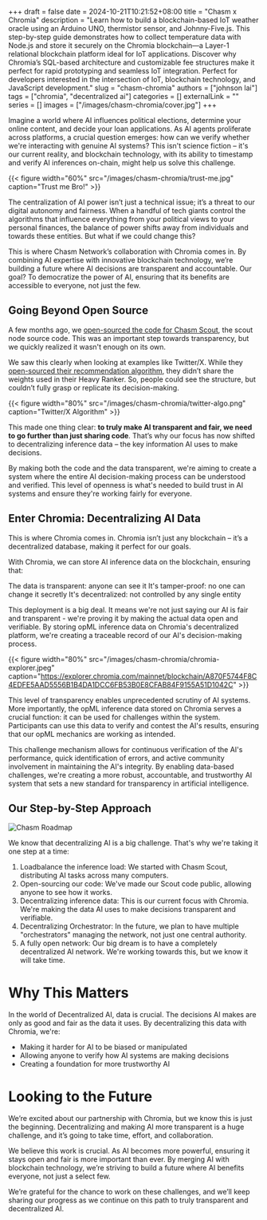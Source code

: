 +++ 
draft = false
date = 2024-10-21T10:21:52+08:00
title = "Chasm x Chromia"
description = "Learn how to build a blockchain-based IoT weather oracle using an Arduino UNO, thermistor sensor, and Johnny-Five.js. This step-by-step guide demonstrates how to collect temperature data with Node.js and store it securely on the Chromia blockchain—a Layer-1 relational blockchain platform ideal for IoT applications. Discover why Chromia’s SQL-based architecture and customizable fee structures make it perfect for rapid prototyping and seamless IoT integration. Perfect for developers interested in the intersection of IoT, blockchain technology, and JavaScript development."
slug = "chasm-chromia"
authors = ["johnson lai"]
tags = ["chromia", "decentralized ai"]
categories = []
externalLink = ""
series = []
images = ["/images/chasm-chromia/cover.jpg"]
+++

Imagine a world where AI influences political elections, determine your online content, and decide your loan applications. As AI agents proliferate across platforms, a crucial question emerges: how can we verify whether we're interacting with genuine AI systems? This isn't science fiction – it's our current reality, and blockchain technology, with its ability to timestamp and verify AI inferences on-chain, might help us solve this challenge.

{{< figure width="60%" src="/images/chasm-chromia/trust-me.jpg" caption="Trust me Bro!" >}}

The centralization of AI power isn’t just a technical issue; it’s a threat to our digital autonomy and fairness. When a handful of tech giants control the algorithms that influence everything from your political views to your personal finances, the balance of power shifts away from individuals and towards these entities. But what if we could change this?

This is where Chasm Network’s collaboration with Chromia comes in. By combining AI expertise with innovative blockchain technology, we’re building a future where AI decisions are transparent and accountable. Our goal? To democratize the power of AI, ensuring that its benefits are accessible to everyone, not just the few.

## Going Beyond Open Source

A few months ago, we [open-sourced the code for Chasm Scout](https://superoo7.com/posts/chasm-scout-architecture-design/), the scout node source code. This was an important step towards transparency, but we quickly realized it wasn't enough on its own.

We saw this clearly when looking at examples like Twitter/X. While they [open-sourced their recommendation algorithm](https://blog.x.com/engineering/en_us/topics/open-source/2023/twitter-recommendation-algorithm), they didn’t share the weights used in their Heavy Ranker. So, people could see the structure, but couldn’t fully grasp or replicate its decision-making.

{{< figure width="80%" src="/images/chasm-chromia/twitter-algo.png" caption="Twitter/X Algorithm" >}}

This made one thing clear: **to truly make AI transparent and fair, we need to go further than just sharing code**. That’s why our focus has now shifted to decentralizing inference data – the key information AI uses to make decisions.

By making both the code and the data transparent, we're aiming to create a system where the entire AI decision-making process can be understood and verified. This level of openness is what's needed to build trust in AI systems and ensure they're working fairly for everyone.

## Enter Chromia: Decentralizing AI Data

This is where Chromia comes in. Chromia isn’t just any blockchain – it’s a decentralized database, making it perfect for our goals.

With Chromia, we can store AI inference data on the blockchain, ensuring that:

The data is transparent: anyone can see it
It's tamper-proof: no one can change it secretly
It's decentralized: not controlled by any single entity

This deployment is a big deal. It means we're not just saying our AI is fair and transparent - we're proving it by making the actual data open and verifiable. By storing opML inference data on Chromia's decentralized platform, we're creating a traceable record of our AI's decision-making process.

{{< figure width="80%" src="/images/chasm-chromia/chromia-explorer.jpeg" caption="https://explorer.chromia.com/mainnet/blockchain/A870F5744F8C4EDFE5AAD5556B1B4DA1DCC6FB53B0E8CFAB84F9155A51D1042C" >}}

This level of transparency enables unprecedented scrutiny of AI systems. More importantly, the opML inference data stored on Chromia serves a crucial function: it can be used for challenges within the system. Participants can use this data to verify and contest the AI's results, ensuring that our opML mechanics are working as intended.

This challenge mechanism allows for continuous verification of the AI's performance, quick identification of errors, and active community involvement in maintaining the AI's integrity. By enabling data-based challenges, we're creating a more robust, accountable, and trustworthy AI system that sets a new standard for transparency in artificial intelligence.

## Our Step-by-Step Approach

![Chasm Roadmap](/images/chasm-chromia/chasm-roadmap.png)

We know that decentralizing AI is a big challenge. That's why we're taking it one step at a time:

1. Loadbalance the inference load: We started with Chasm Scout, distributing AI tasks across many computers.
2. Open-sourcing our code: We've made our Scout code public, allowing anyone to see how it works.
3. Decentralizing inference data: This is our current focus with Chromia. We're making the data AI uses to make decisions transparent and verifiable.
4. Decentralizing Orchestrator: In the future, we plan to have multiple "orchestrators" managing the network, not just one central authority.
5. A fully open network: Our big dream is to have a completely decentralized AI network. We're working towards this, but we know it will take time.

# Why This Matters

In the world of Decentralized AI, data is crucial. The decisions AI makes are only as good and fair as the data it uses. By decentralizing this data with Chromia, we're:

- Making it harder for AI to be biased or manipulated
- Allowing anyone to verify how AI systems are making decisions
- Creating a foundation for more trustworthy AI

# Looking to the Future

We’re excited about our partnership with Chromia, but we know this is just the beginning. Decentralizing and making AI more transparent is a huge challenge, and it’s going to take time, effort, and collaboration.

We believe this work is crucial. As AI becomes more powerful, ensuring it stays open and fair is more important than ever. By merging AI with blockchain technology, we’re striving to build a future where AI benefits everyone, not just a select few.

We’re grateful for the chance to work on these challenges, and we’ll keep sharing our progress as we continue on this path to truly transparent and decentralized AI.


